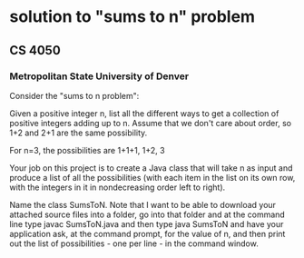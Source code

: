 # solution to "sums to n" problem
## CS 4050
### Metropolitan State University of Denver

Consider the "sums to n problem":

Given a positive integer n, list all the different ways to get a collection of positive integers adding up to n.
Assume that we don't care about order, so 1+2 and 2+1 are the same possibility.

For n=3, the possibilities are
1+1+1, 1+2, 3

Your job on this project is to create a Java class that will take n as input and produce a list of all the possibilities
(with each item in the list on its own row, with the integers in it in nondecreasing order left to right).

Name the class SumsToN. Note that I want to be able to download your attached source files into a folder,
go into that folder and at the command line type javac SumsToN.java and then type java SumsToN
and have your application ask, at the command prompt, for the value of n,
and then print out the list of possibilities - one per line - in the command window.  
